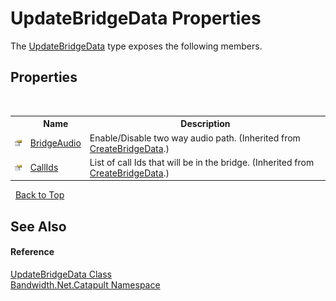 ﻿# UpdateBridgeData Properties
 

The <a href ="T_Bandwidth_Net_Catapult_UpdateBridgeData.md">UpdateBridgeData</a> type exposes the following members.


## Properties
&nbsp;<table><tr><th></th><th>Name</th><th>Description</th></tr><tr><td>![Public property](media/pubproperty.gif "Public property")</td><td><a href ="P_Bandwidth_Net_Catapult_CreateBridgeData_BridgeAudio.md">BridgeAudio</a></td><td>
Enable/Disable two way audio path.
 (Inherited from <a href ="T_Bandwidth_Net_Catapult_CreateBridgeData.md">CreateBridgeData</a>.)</td></tr><tr><td>![Public property](media/pubproperty.gif "Public property")</td><td><a href ="P_Bandwidth_Net_Catapult_CreateBridgeData_CallIds.md">CallIds</a></td><td>
List of call Ids that will be in the bridge.
 (Inherited from <a href ="T_Bandwidth_Net_Catapult_CreateBridgeData.md">CreateBridgeData</a>.)</td></tr></table>&nbsp;
<a href="#updatebridgedata-properties">Back to Top</a>

## See Also


#### Reference
<a href ="T_Bandwidth_Net_Catapult_UpdateBridgeData.md">UpdateBridgeData Class</a><br /><a href ="N_Bandwidth_Net_Catapult.md">Bandwidth.Net.Catapult Namespace</a><br />